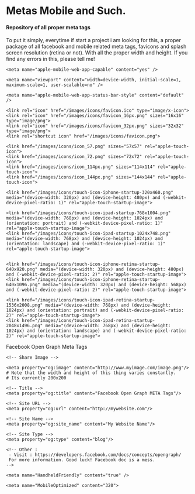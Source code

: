 Metas Mobile and Such.
========


#### Repository of all proper meta tags ####

To put it simply, everytime if start a project i am looking for this, a proper package of all facebook and mobile related meta tags, favicons and splash screen resolution (retina or not). With all the proper width and height. If you find any errors in this, please tell me!

<!-- Make the URL and button bars disappear, -->
	
	<meta name="apple-mobile-web-app-capable" content="yes" /> 


<!-- Scale the viewport accordingly. -->

	<meta name="viewport" content="width=device-width, initial-scale=1, maximum-scale=1, user-scalable=no" />


<!-- Other options :

width – Width of viewport in pixels. [Default: 980, Range: 200 - 10,000]
height – Height of viewport in pixels. [Default: calculated with the width and aspect ratio of the device, Range: 223 - 10,000]
initial-scale – The initial scale of the viewport. [Default: calculated to fit the webpage in the area available, Range: calculated with minimum-scale and maximum-scale properties.]
minimum-scale – The minimum scale of viewport. [Default: 0.25, Range: >0 - 10]
maximum-scale – The maximum scale of viewport. [Default: 1.6, Range: >0 - 10]
user-scalable – Whether the user can zoom in and out. [Default: yes, Options: yes or no]
 
 - This info comes from : http://mobile.tutsplus.com/tutorials/iphone/iphone-web-app-meta-tags/
-->


<!-- Change the status bar style (other content options includes : black / black-translucent / default-->
	
	<meta name="apple-mobile-web-app-status-bar-style" content="default" />  

<!-- FAV ICONS-->

	<link rel="icon" href="/images/icons/favicon.ico" type="image/x-icon">
	<link rel="icon" href="/images/icons/favicon_16px.png" sizes="16x16" type="image/png">
	<link rel="icon" href="/images/icons/favicon_32px.png" sizes="32x32" type="image/png">
	<link rel="shortcut icon" href="/images/icons/favicon.png">

<!-- BOOKMARK ICONS -->

	<link href="/images/icons/icon_57.png" sizes="57x57" rel="apple-touch-icon">
	<link href="/images/icons/icon_72.png" sizes="72x72" rel="apple-touch-icon">
	<link href="/images/icons/icon_114px.png" sizes="114x114" rel="apple-touch-icon">
	<link href="/images/icons/icon_144px.png" sizes="144x144" rel="apple-touch-icon">

<!-- STARTUP IMAGES LANDSCAPE / PORTRAIT-->
<!-- This is the generic startup image, it will be used if none of the other start-up images are triggered threw their <media> parameters -->
	
	<link href="/images/icons/touch-icon-iphone-startup-320x460.png" media="(device-width: 320px) and (device-height: 480px) and (-webkit-device-pixel-ratio: 1)" rel="apple-touch-startup-image">

<!-- STARTUP IMAGES LANDSCAPE / PORTRAIT RETINA-->
	
	<link href="/images/icons/touch-icon-ipad-startup-768x1004.png" media="(device-width: 768px) and (device-height: 1024px) and (orientation: portrait) and (-webkit-device-pixel-ratio: 1)" rel="apple-touch-startup-image">
	<link href="/images/icons/touch-icon-ipad-startup-1024x748.png" media="(device-width: 768px) and (device-height: 1024px) and (orientation: landscape) and (-webkit-device-pixel-ratio: 1)" rel="apple-touch-startup-image">


	<link href="/images/icons/touch-icon-iphone-retina-startup-640x920.png" media="(device-width: 320px) and (device-height: 480px) and (-webkit-device-pixel-ratio: 2)" rel="apple-touch-startup-image">
	<link href="/images/icons/touch-icon-iphone-retina-startup-640x1096.png" media="(device-width: 320px) and (device-height: 568px) and (-webkit-device-pixel-ratio: 2)" rel="apple-touch-startup-image">

	<link href="/images/icons/touch-icon-ipad-retina-startup-1536x2008.png" media="(device-width: 768px) and (device-height: 1024px) and (orientation: portrait) and (-webkit-device-pixel-ratio: 2)" rel="apple-touch-startup-image">
	<link href="/images/icons/touch-icon-ipad-retina-startup-2048x1496.png" media="(device-width: 768px) and (device-height: 1024px) and (orientation: landscape) and (-webkit-device-pixel-ratio: 2)" rel="apple-touch-startup-image">

<!-- End iOS Meta controls-->

<!-- Android-->
 <!--
	It is safe to assume that today all browsers for Android smartphones 
	support the viewport meta tag but that there are probably no other specific tags.
 -->
 
Facebook Open Graph Meta Tags

<!-- Facebook Open Graph Meta Tags -->
	<!-- Share Image -->

	<meta property="og:image" content="http://www.myimage.com/image.png"/>
	# Note that the width and height of this thing varies constantly. 
	# Its currently 200x200
	
	<!-- Title -->
	<meta property="og:title" content="Facebook Open Graph META Tags"/>

	<!-- Site URL -->
	<meta property="og:url" content="http://mywebsite.com"/>

	<!-- Site Name -->
	<meta property="og:site_name" content="My Website Name"/>

	<!-- Site Type -->
	<meta property="og:type" content="blog"/>

	<!-- Other : 
	 - Visit : https://developers.facebook.com/docs/concepts/opengraph/
	 For more information. Good luck! Facebook doc is a mess.
	-->

<!-- Identifying Mobile Websites 
*Warning, these are deprecated tags to be used only when  the viewport tag doesnt cut it..
-->

	<meta name="HandheldFriendly" content="true" />
<!--
This will indentify your website as mobile friendly, however its range of supported browsers is unkkown
-->

	<meta name="MobileOptimized" content="320">
<!--
This will indentify your website as mobile friendly, however its range of supported browsers is unkkown
-->









